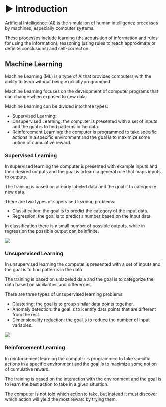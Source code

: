 # ▶️ Introduction

Artificial Intelligence (AI) is the simulation of human intelligence processes by machines, especially computer systems. 

These processes include learning (the acquisition of information and rules for using the information), reasoning (using rules to reach approximate or definite conclusions) and self-correction.

## Machine Learning

Machine Learning (ML) is a type of AI that provides computers with the ability to learn without being explicitly programmed.

Machine Learning focuses on the development of computer programs that can change when exposed to new data.

Machine Learning can be divided into three types:

- Supervised Learning:
- Unsupervised Learning: the computer is presented with a set of inputs and the goal is to find patterns in the data.
- Reinforcement Learning: the computer is programmed to take specific actions in a specific environment and the goal is to maximize some notion of cumulative reward.

### Supervised Learning

In supervised learning the computer is presented with example inputs and their desired outputs and the goal is to learn a general rule that maps inputs to outputs.

The training is based on already labeled data and the goal it to categorize new data.

There are two types of supervised learning problems:

- Classification: the goal is to predict the category of the input data.
- Regression: the goal is to predict a number based on the input data.

In classification there is a small number of possible outputs, while in regression the possible output can be infinite.

<Image src="/images/ai/supervised-learning.drawio.png" />

### Unsupervised Learning

In unsupervised learning the computer is presented with a set of inputs and the goal is to find patterns in the data.

The training is based on unlabeled data and the goal is to categorize the data based on similarities and differences.

There are three types of unsupervised learning problems:

- Clustering: the goal is to group similar data points together.
- Anomaly detection: the goal is to identify data points that are different from the rest.
- Dimensionality reduction: the goal is to reduce the number of input variables.

<Image src="/images/ai/unsupervised-learning.drawio.png" />

### Reinforcement Learning

In reinforcement learning the computer is programmed to take specific actions in a specific environment and the goal is to maximize some notion of cumulative reward.

The training is based on the interaction with the environment and the goal is to learn the best action to take in a given situation.

The computer is not told which action to take, but instead it must discover which action will yield the most reward by trying them.

